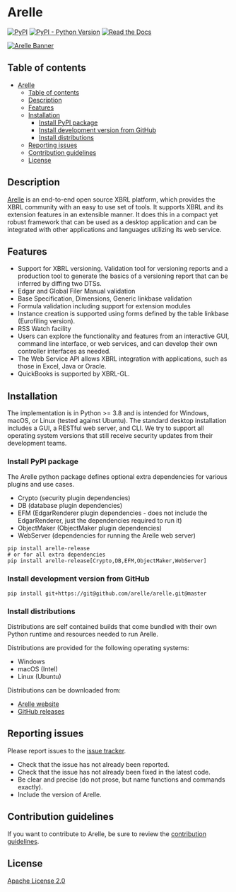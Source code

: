 # Arelle

[![PyPI](https://img.shields.io/pypi/v/arelle-release)](https://pypi.org/project/arelle-release/)
[![PyPI - Python Version](https://img.shields.io/pypi/pyversions/arelle-release)](https://pypi.org/project/arelle-release/)
[![Read the Docs](https://img.shields.io/readthedocs/arelle)](https://arelle.readthedocs.io/)

[![Arelle Banner](https://arelle.org/arelle/wp-content/themes/platform/images/logo-platform.png)](https://arelle.org/)

## Table of contents

- [Arelle](#arelle)
  - [Table of contents](#table-of-contents)
  - [Description](#description)
  - [Features](#features)
  - [Installation](#installation)
    - [Install PyPI package](#install-pypi-package)
    - [Install development version from GitHub](#install-development-version-from-github)
    - [Install distributions](#install-distributions)
  - [Reporting issues](#reporting-issues)
  - [Contribution guidelines](#contribution-guidelines)
  - [License](#license)

## Description

[Arelle](https://arelle.org/) is an end-to-end open source XBRL platform,
which provides the XBRL community with an easy to use set of tools.  It supports
XBRL and its extension features in an extensible manner.  It does this in a
compact yet robust framework that can be used as a desktop application and can
be integrated with other applications and languages utilizing its web service.

## Features

- Support for XBRL versioning. Validation tool for versioning reports and a
  production tool to generate the basics of a versioning report that can be
  inferred by diffing two DTSs.
- Edgar and Global Filer Manual validation
- Base Specification, Dimensions, Generic linkbase validation
- Formula validation including support for extension modules
- Instance creation is supported using forms defined by the table linkbase
  (Eurofiling version).
- RSS Watch facility
- Users can explore the functionality and features from an interactive GUI,
  command line interface, or web services, and can develop their own controller
  interfaces as needed.
- The Web Service API allows XBRL integration with applications, such as those in
  Excel, Java or Oracle.
- QuickBooks is supported by XBRL-GL.

## Installation

The implementation is in Python >= 3.8 and is intended for Windows, macOS, or
Linux (tested against Ubuntu). The standard desktop installation includes a GUI,
a RESTful web server, and CLI. We try to support all operating system versions
that still receive security updates from their development teams.

### Install PyPI package

The Arelle python package defines optional extra dependencies for various
plugins and use cases.

- Crypto (security plugin dependencies)
- DB (database plugin dependencies)
- EFM (EdgarRenderer plugin dependencies - does not include the EdgarRenderer,
  just the dependencies required to run it)
- ObjectMaker (ObjectMaker plugin dependencies)
- WebServer (dependencies for running the Arelle web server)

```shell
pip install arelle-release
# or for all extra dependencies
pip install arelle-release[Crypto,DB,EFM,ObjectMaker,WebServer]
```

### Install development version from GitHub

```shell
pip install git+https://git@github.com/arelle/arelle.git@master
```

### Install distributions

Distributions are self contained builds that come bundled with their own Python runtime and resources needed to run Arelle.

Distributions are provided for the following operating systems:

- Windows
- macOS (Intel)
- Linux (Ubuntu)

Distributions can be downloaded from:

- [Arelle website](https://arelle.org/arelle/pub/)
- [GitHub releases](https://github.com/Arelle/Arelle/releases)

## Reporting issues

Please report issues to the [issue tracker](https://github.com/arelle/arelle/issues).

- Check that the issue has not already been reported.
- Check that the issue has not already been fixed in the latest code.
- Be clear and precise (do not prose, but name functions and commands exactly).
- Include the version of Arelle.

## Contribution guidelines

If you want to contribute to Arelle, be sure to review the
[contribution guidelines](https://github.com/Arelle/Arelle/blob/master/CONTRIBUTING.md).

## License

[Apache License 2.0](https://github.com/Arelle/Arelle/blob/master/LICENSE.md)

